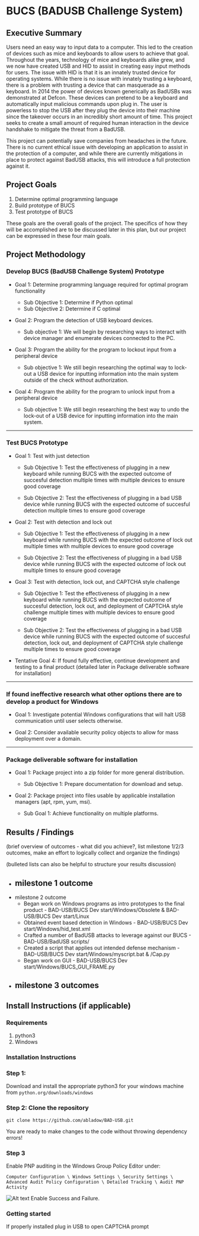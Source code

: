 # BUCS (BADUSB Challenge System)
## Executive Summary
Users need an easy way to input data to a computer. This led to the creation of devices such as mice and keyboards to allow users to achieve that goal. Throughout the years, technology of mice and keyboards alike grew, and we now have created USB and HID to assist in creating easy input methods for users. The issue with HID is that it is an innately trusted device for operating systems. While there is no issue with innately trusting a keyboard, there is a problem with trusting a device that can masquerade as a keyboard. In 2014 the power of devices known generically as BadUSBs was demonstrated at Defcon. These devices can pretend to be a keyboard and automatically input malicious commands upon plug in. The user is powerless to stop the USB after they plug the device into their machine since the takeover occurs in an incredibly short amount of time. This project seeks to create a small amount of required human interaction in the device handshake to mitigate the threat from a BadUSB.

This project can potentially save companies from headaches in the future. There is no current ethical issue with developing an application to assist in the protection of a computer, and while there are currently mitigations in place to protect against BadUSB attacks, this will introduce a full protection against it.

## Project Goals
1. Determine optimal programming language
2. Build prototype of BUCS
3. Test prototype of BUCS

These goals are the overall goals of the project. The specifics of how they will be accomplished are to be discussed later in this plan, but our project can be expressed in these four main goals. 

## Project Methodology
### Develop BUCS (BadUSB Challenge System) Prototype
- Goal 1:  Determine programming language required for optimal program functionality
	
	- Sub Objective 1: Determine if Python optimal
	- Sub Objective 2: Determine if C optimal 

- Goal 2: Program the detection of USB keyboard devices.

	- Sub objective 1: We will begin by researching ways to interact with device manager and enumerate devices connected to the PC.

- Goal 3: Program the ability for the program to lockout input from a peripheral device

	- Sub objective 1: We still begin researching the optimal way to lock-out a USB device for inputting information into the main system outside of the check without authorization.

- Goal 4: Program the ability for the program to unlock input from a peripheral device

	- Sub objective 1: We still begin researching the best way to undo the lock-out of a USB device for inputting information into the main system.
***
### Test BUCS Prototype
- Goal 1: Test with just detection
	
	- Sub Objective 1: Test the effectiveness of plugging in a new keyboard while running BUCS with the expected outcome of succesful detection multiple times with multiple devices to ensure good coverage

	- Sub Objective 2: Test the effectiveness of plugging in a bad USB device while running BUCS with the expected outcome of succesful detection multiple times to ensure good coverage

- Goal 2: Test with detection and lock out
	
	- Sub Objective 1: Test the effectiveness of plugging in a new keyboard while running BUCS with the expected outcome of lock out multiple times with multiple devices to ensure good coverage

	- Sub Objective 2: Test the effectiveness of plugging in a bad USB device while running BUCS with the expected outcome of lock out multiple times to ensure good coverage

- Goal 3: Test with detection, lock out, and CAPTCHA style challenge 

	- Sub Objective 1: Test the effectiveness of plugging in a new keyboard while running BUCS with the expected outcome of succesful detection, lock out, and deployment of CAPTCHA style challenge multiple times with multiple devices to ensure good coverage

	- Sub Objective 2: Test the effectiveness of plugging in a bad USB device while running BUCS with the expected outcome of succesful detection, lock out, and deployment of CAPTCHA style challenge multiple times to ensure good coverage

- Tentative Goal 4: If found fully effective, continue development and testing to a final product (detailed later in Package deliverable software for installation) 
***
### If found ineffective research what other options there are to develop a product for Windows

- Goal 1: Investigate potential Windows configurations that will halt USB communication until user selects otherwise.

- Goal 2: Consider available security policy objects to allow for mass deployment over a domain.
***
### Package deliverable software for installation

- Goal 1: Package project into a zip folder for more general distribution.

	- Sub Objective 1: Prepare documentation for download and setup.

- Goal 2: Package project into files usable by applicable installation managers (apt, rpm, yum, msi).

	- Sub Goal 1: Achieve functionality on multiple platforms. 


## Results / Findings
(brief overview of outcomes - what did you achieve?, list milestone 1/2/3 outcomes, make an effort to logically collect and organize the findings)

(bulleted lists can also be helpful to structure your results discussion)
* milestone 1 outcome
	-
* milestone 2 outcome
	- Began work on Windows programs as intro prototypes to the final product - BAD-USB/BUCS Dev start/Windows/Obsolete & BAD-USB/BUCS Dev start/Linux
	- Obtained event based detection in Windows - BAD-USB/BUCS Dev start/Windows/hid_test.xml 
	- Crafted a number of BadUSB attacks to leverage against our BUCS - BAD-USB/BadUSB scripts/
	- Created a script that applies out intended defense mechanism - BAD-USB/BUCS Dev start/Windows/myscript.bat & /Cap.py
	- Began work on GUI - BAD-USB/BUCS Dev start/Windows/BUCS_GUI_FRAME.py
* milestone 3 outcomes
	-
## Install Instructions (if applicable)
### Requirements
1. python3
2. Windows

### Installation Instructions
### Step 1:
Download and install the appropriate python3 for your windows machine from `python.org/downloads/windows`

### Step 2: Clone the repository
  ```
  git clone https://github.com/abladow/BAD-USB.git
  ```

You are ready to make changes to the code without throwing dependency errors!

### Step 3

Enable PNP auditing in the Windows Group Policy Editor under:
```
Computer Configuration \ Windows Settings \ Security Settings \ Advanced Audit Policy Configuration \ Detailed Tracking \ Audit PNP Activity
```
![Alt text](https://github.com/abladow/BAD-USB/blob/main/Documentation/Group%20policy%20config.png)
Enable Success and Failure.

### Getting started
If properly installed plug in USB to open CAPTCHA prompt

